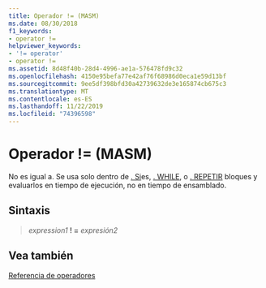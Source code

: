 ```yaml
---
title: Operador != (MASM)
ms.date: 08/30/2018
f1_keywords:
- operator !=
helpviewer_keywords:
- '!= operator'
- operator !=
ms.assetid: 8d48f40b-28d4-4996-ae1a-576478fd9c32
ms.openlocfilehash: 4150e95befa77e42af76f68986d0eca1e59d13bf
ms.sourcegitcommit: 9ee5df398bfd30a42739632de3e165874cb675c3
ms.translationtype: MT
ms.contentlocale: es-ES
ms.lasthandoff: 11/22/2019
ms.locfileid: "74396598"
---
```

# <a name="operator--masm"></a>Operador != (MASM)

No es igual a. Se usa solo dentro de [. Si](../../assembler/masm/dot-if.md)es, [. WHILE](../../assembler/masm/dot-while.md), o [. REPETIR](../../assembler/masm/dot-repeat.md) bloques y evaluarlos en tiempo de ejecución, no en tiempo de ensamblado.

## <a name="syntax"></a>Sintaxis

> *expression1* **! =** *expresión2*

## <a name="see-also"></a>Vea también

[Referencia de operadores](operators-reference.md)
